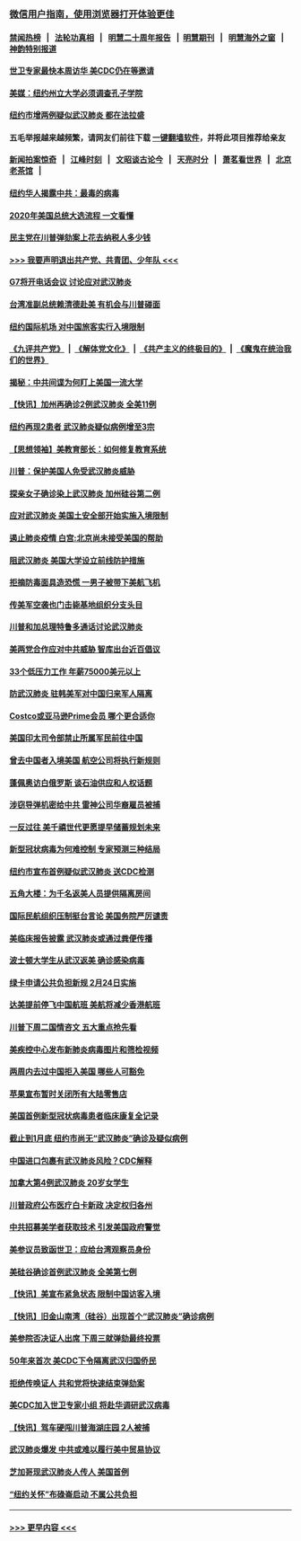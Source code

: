 ### [微信用户指南，使用浏览器打开体验更佳](https://github.com/gfw-breaker/banned-news1/blob/master/indexes/wechat-guide.md?t=0)
#### [禁闻热榜](热点新闻.md?t=0)  &nbsp;&nbsp;|&nbsp;&nbsp; [法轮功真相](https://github.com/gfw-breaker/truth/blob/master/README.md?t=0) &nbsp;&nbsp;|&nbsp;&nbsp; [明慧二十周年报告](https://github.com/gfw-breaker/mh-reports/blob/master/README.md?t=0) &nbsp;&nbsp;|&nbsp;&nbsp;[明慧期刊](https://github.com/gfw-breaker/mh-qikan) &nbsp;&nbsp;|&nbsp;&nbsp; [明慧海外之窗](https://github.com/gfw-breaker/mh-news/blob/master/README.md?t=0) &nbsp;&nbsp;|&nbsp;&nbsp; [神韵特别报道](https://github.com/gfw-breaker/mh-news/blob/master/shenyun.md?t=0)
#### [世卫专家最快本周访华 美CDC仍在等邀请](../pages/nsc412/n11842198.md?t=02040433) 
#### [美媒：纽约州立大学必须调查孔子学院](../pages/nsc412/n11840637.md?t=02040433) 
#### [纽约市增两例疑似武汉肺炎 都在法拉盛](../pages/nsc412/n11840625.md?t=02040433) 
#### 五毛举报越来越频繁，请网友们前往下载 [一键翻墙软件](https://github.com/gfw-breaker/ssr-accounts)，并将此项目推荐给亲友
#### [新闻拍案惊奇](https://github.com/gfw-breaker/banned-news1/blob/master/pages/link4.md) &nbsp;&nbsp;|&nbsp;&nbsp; [江峰时刻](https://github.com/gfw-breaker/banned-news1/blob/master/pages/link4.md) &nbsp;&nbsp;|&nbsp;&nbsp; [文昭谈古论今](https://github.com/gfw-breaker/banned-news1/blob/master/pages/link4.md) &nbsp;&nbsp;|&nbsp;&nbsp; [天亮时分](https://github.com/gfw-breaker/banned-news1/blob/master/pages/link4.md) &nbsp;&nbsp;|&nbsp;&nbsp; [萧茗看世界](https://github.com/gfw-breaker/banned-news1/blob/master/pages/link4.md) &nbsp;&nbsp;|&nbsp;&nbsp; [北京老茶馆](https://github.com/gfw-breaker/banned-news1/blob/master/pages/link4.md) &nbsp;&nbsp;|&nbsp;&nbsp; 
#### [纽约华人揭露中共：最毒的病毒](../pages/nsc412/n11840631.md?t=02040433) 
#### [2020年美国总统大选流程 一文看懂](../pages/nsc412/n11842056.md?t=02040433) 
#### [民主党在川普弹劾案上花去纳税人多少钱](../pages/nsc412/n11841941.md?t=02040433) 
#### [>>> 我要声明退出共产党、共青团、少年队 <<<](https://github.com/begood0513/goodnews/blob/master/quit/letter.md) 
#### [G7将开电话会议 讨论应对武汉肺炎](../pages/nsc412/n11841658.md?t=02040433) 
#### [台湾准副总统赖清德赴美 有机会与川普碰面](../pages/nsc412/n11841332.md?t=02040433) 
#### [纽约国际机场  对中国旅客实行入境限制](../pages/nsc412/n11840619.md?t=02040433) 
#### [《九评共产党》](https://github.com/begood0513/9ping.md/blob/master/README.md) &nbsp;|&nbsp; [《解体党文化》](../../../../jtdwh.md/blob/master/README.md)  &nbsp;|&nbsp; [《共产主义的终极目的》](../../../../gczydzjmd.md/blob/master/README.md) &nbsp;|&nbsp; [《魔鬼在统治我们的世界》](../../../../mgztzwmdsj.md/blob/master/README.md) 
#### [揭秘：中共间谍为何盯上美国一流大学](../pages/nsc412/n11840270.md?t=02040433) 
#### [【快讯】加州再确诊2例武汉肺炎 全美11例](../pages/nsc412/n11840339.md?t=02040433) 
#### [纽约再现2患者 武汉肺炎疑似病例增至3宗](../pages/nsc412/n11840010.md?t=02040433) 
#### [【思想领袖】美教育部长：如何修复教育系统](../pages/nsc412/n11690865.md?t=02040433) 
#### [川普：保护美国人免受武汉肺炎威胁](../pages/nsc412/n11839718.md?t=02040433) 
#### [探亲女子确诊染上武汉肺炎 加州硅谷第二例](../pages/nsc412/n11839784.md?t=02040433) 
#### [应对武汉肺炎 美国土安全部开始实施入境限制](../pages/nsc412/n11839729.md?t=02040433) 
#### [遏止肺炎疫情 白宫:北京尚未接受美国的帮助](../pages/nsc412/n11839660.md?t=02040433) 
#### [阻武汉肺炎 美国大学设立前线防护措施](../pages/nsc412/n11839479.md?t=02040433) 
#### [拒摘防毒面具造恐慌 一男子被带下美航飞机](../pages/nsc412/n11839455.md?t=02040433) 
#### [传美军空袭也门击毙基地组织分支头目](../pages/nsc412/n11839210.md?t=02040433) 
#### [川普和加总理特鲁多通话讨论武汉肺炎](../pages/nsc412/n11839128.md?t=02040433) 
#### [美两党合作应对中共威胁 智库出台近百倡议](../pages/nsc412/n11838437.md?t=02040433) 
#### [33个低压力工作 年薪75000美元以上](../pages/nsc412/n11834441.md?t=02040433) 
#### [防武汉肺炎 驻韩美军对中国归来军人隔离](../pages/nsc412/n11838970.md?t=02040433) 
#### [Costco或亚马逊Prime会员 哪个更合适你](../pages/nsc412/n11834459.md?t=02040433) 
#### [美国印太司令部禁止所属军民前往中国](../pages/nsc412/n11838418.md?t=02040433) 
#### [曾去中国者入境美国 航空公司将执行新规则](../pages/nsc412/n11838375.md?t=02040433) 
#### [蓬佩奥访白俄罗斯 谈石油供应和人权话题](../pages/nsc412/n11838242.md?t=02040433) 
#### [涉窃导弹机密给中共 雷神公司华裔雇员被捕](../pages/nsc412/n11838129.md?t=02040433) 
#### [一反过往 美千禧世代更愿提早储蓄规划未来](../pages/nsc412/n11837601.md?t=02040433) 
#### [新型冠状病毒为何难控制 专家预测三种结局](../pages/nsc412/n11838002.md?t=02040433) 
#### [纽约市宣布首例疑似武汉肺炎 送CDC检测](../pages/nsc412/n11837852.md?t=02040433) 
#### [五角大楼：为千名返美人员提供隔离房间](../pages/nsc412/n11837831.md?t=02040433) 
#### [国际民航组织压制挺台言论 美国务院严厉谴责](../pages/nsc412/n11837791.md?t=02040433) 
#### [美临床报告披露 武汉肺炎或通过粪便传播](../pages/nsc412/n11837626.md?t=02040433) 
#### [波士顿大学生从武汉返美 确诊感染病毒](../pages/nsc412/n11837580.md?t=02040433) 
#### [绿卡申请公共负担新规 2月24日实施](../pages/nsc412/n11836634.md?t=02040433) 
#### [达美提前停飞中国航班 美航将减少香港航班](../pages/nsc412/n11837649.md?t=02040433) 
#### [川普下周二国情咨文 五大重点抢先看](../pages/nsc412/n11837512.md?t=02040433) 
#### [美疾控中心发布新肺炎病毒图片和筛检视频](../pages/nsc412/n11837491.md?t=02040433) 
#### [两周内去过中国拒入美国 哪些人可豁免](../pages/nsc412/n11837400.md?t=02040433) 
#### [苹果宣布暂时关闭所有大陆零售店](../pages/nsc412/n11837097.md?t=02040433) 
#### [美国首例新型冠状病毒患者临床康复全记录](../pages/nsc412/n11836513.md?t=02040433) 
#### [截止到1月底  纽约市尚无“武汉肺炎”确诊及疑似病例](../pages/nsc412/n11836657.md?t=02040433) 
#### [中国进口包裹有武汉肺炎风险？CDC解释](../pages/nsc412/n11836321.md?t=02040433) 
#### [加拿大第4例武汉肺炎 20岁女学生](../pages/nsc412/n11836537.md?t=02040433) 
#### [川普政府公布医疗白卡新政 决定权归各州](../pages/nsc412/n11836336.md?t=02040433) 
#### [中共招募美学者获取技术 引发美国政府警觉](../pages/nsc412/n11836277.md?t=02040433) 
#### [美参议员致函世卫：应给台湾观察员身份](../pages/nsc412/n11836183.md?t=02040433) 
#### [美硅谷确诊首例武汉肺炎 全美第七例](../pages/nsc412/n11836093.md?t=02040433) 
#### [【快讯】美宣布紧急状态 限制中国访客入境](../pages/nsc412/n11836030.md?t=02040433) 
#### [【快讯】旧金山南湾（硅谷）出现首个“武汉肺炎”确诊病例](../pages/nsc412/n11836084.md?t=02040433) 
#### [美参院否决证人出席 下周三就弹劾最终投票](../pages/nsc412/n11835900.md?t=02040433) 
#### [50年来首次 美CDC下令隔离武汉归国侨民](../pages/nsc412/n11835854.md?t=02040433) 
#### [拒绝传唤证人 共和党将快速结束弹劾案](../pages/nsc412/n11835573.md?t=02040433) 
#### [美CDC加入世卫专家小组 将赴华调研武汉病毒](../pages/nsc412/n11835584.md?t=02040433) 
#### [【快讯】驾车硬闯川普海湖庄园 2人被捕](../pages/nsc412/n11835785.md?t=02040433) 
#### [武汉肺炎爆发 中共或难以履行美中贸易协议](../pages/nsc412/n11834752.md?t=02040433) 
#### [芝加哥现武汉肺炎人传人 美国首例](../pages/nsc412/n11834730.md?t=02040433) 
#### [“纽约关怀”布碌崙启动  不属公共负担](../pages/nsc412/n11834269.md?t=02040433) 

----
#### [ >>> 更早内容 <<< ](../indexes/nsc412-earlier.md)
